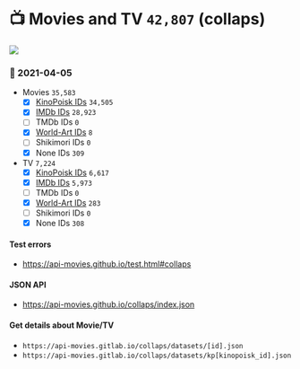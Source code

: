 # :tv: Movies and TV `42,807` (collaps)

<a href="https://API-Movies.github.io"><img src="https://API-Movies.github.io/banner.png?cache"></a>

### :date: 2021-04-05
- Movies `35,583`
  - [x] <a href="https://API-Movies.github.io/collaps/movie_kinopoisk_ids.json">KinoPoisk IDs</a> `34,505`
  - [x] <a href="https://API-Movies.github.io/collaps/movie_imdb_ids.json">IMDb IDs</a> `28,923`
  - [ ] TMDb IDs `0`
  - [x] <a href="https://API-Movies.github.io/collaps/movie_world_art_ids.json">World-Art IDs</a> `8`
  - [ ] Shikimori IDs `0`
  - [x] None IDs `309`
- TV `7,224`
  - [x] <a href="https://API-Movies.github.io/collaps/tv_kinopoisk_ids.json">KinoPoisk IDs</a> `6,617`
  - [x] <a href="https://API-Movies.github.io/collaps/tv_imdb_ids.json">IMDb IDs</a> `5,973`
  - [ ] TMDb IDs `0`
  - [x] <a href="https://API-Movies.github.io/collaps/tv_world_art_ids.json">World-Art IDs</a> `283`
  - [ ] Shikimori IDs `0`
  - [x] None IDs `308`
#### Test errors
- <a href='https://api-movies.github.io/test.html#collaps'>https://api-movies.github.io/test.html#collaps</a>
#### JSON API
- <a href='https://api-movies.github.io/collaps/index.json'>https://api-movies.github.io/collaps/index.json</a>
#### Get details about Movie/TV
- `https://api-movies.gitlab.io/collaps/datasets/[id].json`
- `https://api-movies.gitlab.io/collaps/datasets/kp[kinopoisk_id].json`
